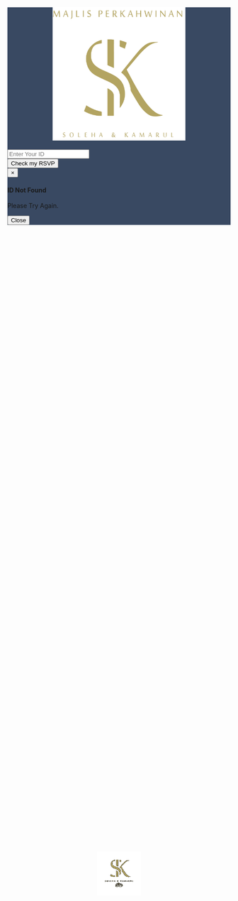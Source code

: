 

<!DOCTYPE html>
<html lang="en">
   <head>
      <title>Kamarul | Soleha Wedding RSVP</title>
      <meta charset="UTF-8">
      <meta name="viewport" content="width=device-width, initial-scale=1">
      <link rel="icon" type="image/png" href="images/icons/favicon.ico"/>
      <link rel="stylesheet" type="text/css" href="vendor/bootstrap/css/bootstrap.min.css">
      <link rel="stylesheet" type="text/css" href="fonts/font-awesome-4.7.0/css/font-awesome.min.css">
      <link rel="stylesheet" type="text/css" href="vendor/animate/animate.css">
      <link rel="stylesheet" type="text/css" href="vendor/css-hamburgers/hamburgers.min.css">
      <link rel="stylesheet" type="text/css" href="vendor/animsition/css/animsition.min.css">
      <link rel="stylesheet" type="text/css" href="vendor/select2/select2.min.css">
      <link rel="stylesheet" type="text/css" href="vendor/daterangepicker/daterangepicker.css">
      <link rel="stylesheet" type="text/css" href="css/util.css">
      <link rel="stylesheet" type="text/css" href="css/main.css">
      <link rel="stylesheet" type="text/css" href="css/stuff.css">
   </head>
   <body oncontextmenu="return false">
   	<div id="overlay"><img src="images/loading.gif" width="100" height="100" style="position: absolute;top: 50%;left: 50%;font-size: 50px;color: white;transform: translate(-50%,-50%);-ms-transform: translate(-50%,-50%);"></div>
      <div class="container-contact100" style="background-color:#394962">
      <div class="wrap-contact100">
         <center><img src="logo.png" width="300" height="300"></center>
         <br><span class="contact100-form-title" id="idCheck"><input class="input100" type="text" id="idNum" placeholder="Enter Your ID"><br><button class="contact100-form-btn" onclick="getDetails()"><span><i class="fa fa-paper-plane-o m-r-6" aria-hidden="true"></i>Check my RSVP</span></button></span>
         <div id='mainBody' style="display:none; " class="container-contact100">
            <span style="color:#B1A25F" id='Name' class="contact100-form-title"></span>
            <span style="color:#B1A25F" class="contact100-form-title">
               <p style="color:#B1A25F" id='status'></p>
            </span>
            <form id="formAF">
               <div class="form-row">
                  <div class="form-group col-md-6"> <label class="mr-sm-2" for="inlineFormCustomSelect2" style="color:#B1A25F">Are you attending?</label> <select class="custom-select mr-sm-2" id="inlineFormCustomSelect2"> </select> </div>
                  <div class="form-group col-md-6"> <label class="mr-sm-2" for="inlineFormCustomSelect" style="color:#B1A25F">Number of Attendee</label> <select class="custom-select mr-sm-2" id="inlineFormCustomSelect"> </select> </div>
               </div>
            </form>
            <br>
            <center><p style="color:#B1A25F" id='RSVPtag'></p></center><br>
            <div id="sendbtn" class="container-contact100-form-btn"><button class="contact100-form-btn" onclick="update()"><span><i class="fa fa-check m-r-6" aria-hidden="true"></i>Send</span></button>
            	<img ID="inv" src="" width="800" height="873" id="invBox" style="display:none"><a id="dl" href="" target="_blank" <span ID="einv"><p href="assets/Kamarul-E-Inv.pdf" class="contact100-form-btn">Download E-Invite</p></span></a><br> </div>
         </div>
      </div>
      <div id='ThankYou' style='display:none' class="wrap-contact100">
         <span style="color:#B1A25F" class="contact100-form-title">
            Thank You for Updating.<br>
            <p style="color:#B1A25F">Come back to this page on 28th March 2021 for further details.</p>
            <br>
            <p style="color:#B1A25F"> This invitation is valid for only <span id="guestss"></span>
         </span>
      </div>
      <div class="modal fade" id="myModal" role="dialog">
         <div class="modal-dialog">
            <div class="modal-content">
               <div class="modal-header">
                  <button type="button" class="close" data-dismiss="modal">&times;</button> 
                  <h4 class="modal-title">ID Not Found</h4>
               </div>
               <div class="modal-body">
                  <p>Please Try Again.</p>
               </div>
               <div class="modal-footer"> <button type="button" class="btn btn-default" data-dismiss="modal">Close</button> </div>
            </div>
         </div>
      </div>
      <script src="vendor/jquery/jquery-3.2.1.min.js"></script><script src="vendor/animsition/js/animsition.min.js"></script><script src="vendor/bootstrap/js/popper.js"></script><script src="vendor/bootstrap/js/bootstrap.min.js"></script><script src="vendor/select2/select2.min.js"></script><script src="vendor/daterangepicker/moment.min.js"></script><script src="vendor/daterangepicker/daterangepicker.js"></script><script src="vendor/countdowntime/countdowntime.js"></script><script src="js/main.js"></script><script src="https://www.gstatic.com/firebasejs/7.15.5/firebase-app.js"></script><script src="https://www.gstatic.com/firebasejs/7.15.5/firebase-auth.js"></script><script src="https://www.gstatic.com/firebasejs/7.15.5/firebase-database.js"></script><script>var firebaseConfig={apiKey:"AIzaSyB_4YuT2PqGxya7lbF8uKHivg9vAQAoVUE",authDomain:"wedding-list-62b6d.firebaseapp.com",databaseURL:"https://wedding-list-62b6d.firebaseio.com",projectId:"wedding-list-62b6d",storageBucket:"wedding-list-62b6d.appspot.com",messagingSenderId:"678009454752",appId:"1:678009454752:web:4bf2287b01ad4db9a389c5"};firebase.initializeApp(firebaseConfig);</script>
   </body>
</html>

